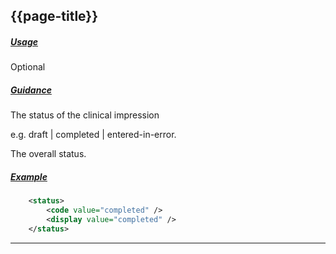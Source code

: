 ## {{page-title}}

<h5><ins>Usage</ins></h5>

<span class="mro-circle optional" title="Optional"></span> Optional


<h5><ins>Guidance</ins></h5>

The status of the clinical impression 

e.g. draft | completed | entered-in-error. 

The overall status.

<h5><ins>Example</ins></h5>

```xml
    <status>
        <code value="completed" />
        <display value="completed" />
    </status>

```

---